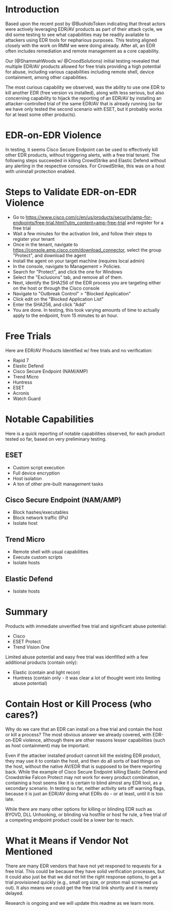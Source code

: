 # Introduction
Based upon the recent post by @BushidoToken indicating that threat actors were actively leveraging EDR/AV products as part of their attack cycle, we did some testing to see what capabilities may be readily available to attackers using EDR tools for nepharious purposes. This testing aligned closely with the work on RMM we were doing already. After all, an EDR often includes remediation and remote management as a core capability.  

Our (@ShammahWoods w/ @CroodSolutions) initial testing revealed that multiple EDR/AV products allowed for free trials providing a high potential for abuse, including various capabilities including remote shell, device containment, among other capabilities.

The most curious capability we observed, was the ability to use one EDR to kill another EDR (free version vs installed), along with less serious, but also concerning capability to hijack the reporting of an EDR/AV by installing an attacker-controlled trial of the same EDR/AV that is already running (so far we have only tested the second scenario with ESET, but it probably works for at least some other products).  

# EDR-on-EDR Violence
In testing, it seems Cisco Secure Endpoint can be used to effectively kill other EDR products, without triggering alerts, with a free trial tenant. The following steps succeeded in killing CrowdStrike and Elastic Defend without any alerting in the respective consoles. For CrowdStrike, this was on a host with uninstall protection enabled.

# Steps to Validate EDR-on-EDR Violence
- Go to https://www.cisco.com/c/en/us/products/security/amp-for-endpoints/free-trial.html?utm_content=amp-free-trial and register for a free trial
- Wait a few minutes for the activation link, and follow their steps to register your tenant
- Once in the tenant, navigate to https://console.amp.cisco.com/download_connector, select the group "Protect", and download the agent
- Install the agent on your target machine (requires local admin)
- In the console, navigate to Management > Policies.
- Search for "Protect", and click the one for Windows
- Select the "Exclusions" tab, and remove all of them.
- Next, identify the SHA256 of the EDR process you are targeting either on the host or through the Cisco console
- Navigate to "Outbreak Control" > "Blocked Application"
- Click edit on the "Blocked Application List"
- Enter the SHA256, and click "Add"
- You are done. In testing, this took varying amounts of time to actually apply to the endpoint, from 15 minutes to an hour.

# Free Trials
Here are EDR/AV Products Identified w/ free trials and no verification:
- Rapid 7
- Elastic Defend
- Cisco Secure Endpoint (NAM/AMP)
- Trend Micro
- Huntress
- ESET
- Acronis
- Watch Guard
# Notable Capabilities
Here is a quick reporting of notable capabilities observed, for each product tested so far, based on very preliminary testing.  
## ESET
- Custom script execution
- Full device encryption
- Host isolation
- A ton of other pre-built management tasks
## Cisco Secure Endpoint (NAM/AMP)
- Block hashes/executables
- Block network traffic (IPs)
- Isolate host
## Trend Micro
- Remote shell with usual capabilities
- Execute custom scripts
- Isolate hosts
## Elastic Defend
- Isolate hosts
# Summary
Products with immediate unverified free trial and significant abuse potential:
 - Cisco
 - ESET Protect
 - Trend Vision One

Limited abuse potential and easy free trial was idenfified with a few additional products (contain only):
 - Elastic (contain and light recon)
 - Huntress (contain only - it was clear a lot of thought went into limiting abuse potential)

# Contain Host or Kill Process (who cares?)

Why do we care that an EDR can install on a free trial and contain the host or kill a process? The most obvious answer we already covered, with EDR-on-EDR violence, although there are other reasons lesser capabilities (such as host containment) may be important.  

Even if the attacker installed product cannot kill the existing EDR product, they may use it to contain the host, and then do all sorts of bad things on the host, without the native AV/EDR that is supposed to be there reporting back. While the example of Cisco Secure Endpoint killing Elastic Defend and Crowdstrike Falcon Protect may not work for every product combination, containing a host seems like it is certain to blind almost any EDR tool, as a secondary scenario. In testing so far, neither activity sets off warning flags, because it is just an EDR/AV doing what EDRs do - or at least, until it is too late.

While there are many other options for killing or blinding EDR such as BYOVD, DLL Unhooking, or blinding via hostfile or host fw rule, a free trial of a competing endpoint product could be a lower bar to reach.  

# What it Means if Vendor Not Mentioned 

There are many EDR vendors that have not yet responed to requests for a free trial. This could be because they have solid verification processes, but it could also just be that we did not hit the right response options, to get a trial provisioned quickly (e.g., small org size, or proton mail screened us out). It also means we could get the free trial link shortly and it is merely delayed.

Research is ongoing and we will update this readme as we learn more.  

